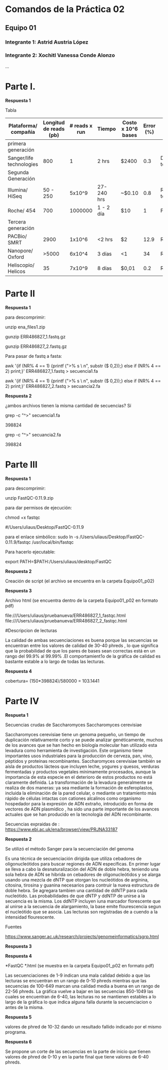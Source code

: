 
# Comandos de la Práctica 02
## Equipo 01 
### Integrante 1: Astrid Austria López
### Integrante 2: Xochitl Vanessa Conde Alonzo 
...

# Parte I. 

**Respuesta 1**

Tabla

| Plataforma/ compañía     | Longitud de reads (pb) | # reads x run   | Tiempo      | Costo x 10^6 bases | Error (%) | Química                 |                                                 |
|--------------------------|------------------------|-----------------|-------------|--------------------|-----------|-------------------------|--------------------------------------------------------------------------------------------------------------------------------------------------------------------
|primera generación        |                        |                 |             |                    |           |                         | 
| Sanger/life technologies | 800                    | 1               | 2 hrs       | $2400              | 0.3       | Dideoxy terminator      |                                   
|Segunda Generación        |                        |                 |             |                    |           |                         |                                 
| Illumina/ HiSeq          | 50 - 250               | 5x10^9          | 27-240 hrs  | ~$0.10             | 0.8       |Revesible terminators    |
| Roche/ 454               | 700                    | 1000000         | 1 - 2 día   | $10                | 1         |Pyrosequencing           |
|Tercera generación        |                        |                 |             |                    |           |                         |
| PACBio/ SMRT             | 2900                   |1x10^6           |<2 hrs       | $2                 | 12.9      |Real-time SMS            | 
| Nanopore/ Oxford         | >5000                  | 6x10^4          | 3 días      | <1                 | 34        |Real-time SMS            |
|Heliscopio/ Helicos       | 35                     | 7x10^9          |8 días       | $0,01              | 0.2       |Real-timw SMS            |

# Parte II

**Respuesta 1**

 para descomprimir:

 unzip ena_files1.zip
 
 gunzip ERR486827_1.fastq.gz

 gunzip ERR486827_2.fastq.gz

Para pasar de fastq a fasta:

 awk '{if (NR% 4 == 1) {printf (">% s \ n", substr ($ 0,2));} else if (NR% 4 == 2) print;}' ERR486827_1.fastq > secuencia1.fa

 awk '{if (NR% 4 == 1) {printf (">% s \ n", substr ($ 0,2));} else if (NR% 4 == 2) print;}' ERR486827_2.fastq > secuancia2.fa

**Respuesta 2** 

 ¿ambos archivos tienen la misma cantidad de secuencias? Sí
  
  grep -c "^>" secuencia1.fa
  
  398824

 grep -c "^>" secuancia2.fa

   398824

# Parte III

**Respuesta 1** 

para descomprimir:

 unzip FastQC-0.11.9.zip

para dar permisos de ejecución:

chmod +x fastqc 

#/Users/uliaus/Desktop/FastQC-0.11.9

 para el enlace simbólico: sudo ln -s /Users/uliaus/Desktop/FastQC-0.11.9/fastqc /usr/local/bin/fastqc

Para hacerlo ejecutable:
 
export PATH=$PATH:/Users/uliaus/desktop/FastQC

**Respuesta 2**

Creación de script (el archivo se encuentra en la carpeta Equipo01_p02)

**Respuesta 3**

Archivo html (se encuentra dentro de la carpeta Equipo01_p02 en formato pdf)

file:///Users/uliaus/pruebanueva/ERR486827_1_fastqc.html
file:///Users/uliaus/pruebanueva/ERR486827_2_fastqc.html

#Descripcion de lecturas 

La calidad de ambas secuenciaciones es buena porque las secuencias se encuentran entre los valores de calidad de 30-40 phreds , lo que significa que la probabilidad 
de que los pares de bases sean correctas está en un rango del 99.9% al 99.99% .El comportamient1o de la gráfica de calidad es bastante estable a lo largo de todas 
las lecturas.


**Respuesta 4**

cobertura= (150*398824)/580000 = 103.1441


# Parte IV

**Respueta 1**

Secuencias crudas de Saccharomyces Saccharomyces cerevisiae

Saccharomyces cerevisiae tiene un genoma pequeño, un tiempo de duplicación relativamente corto y se puede analizar genéticamente, muchos de los avances que se han hecho en 
biología molecular han utilizado esta levadura como herramienta de investigación. 
Este organismo tiene importantes usos industriales para la producción de cerveza, 
pan, vino, péptidos y proteínas recombinantes. Saccharomyces cerevisiae también se aísla de productos lácteos que incluyen leche, yogures y quesos, verduras 
fermentadas y productos vegetales mínimamente procesados, aunque la importancia de esta especie en el deterioro de estos productos no está claramente definida. La 
transformación de la levadura generalmente se realiza de dos maneras: ya sea mediante la formación de esferoplastos, incluida la eliminación de la pared celular, o 
mediante un tratamiento más rápido de células intactas con cationes alcalinos como organismo hospedador para la expresión de ADN extraño, introducido en forma de 
vectores de ADN plasmídico , ha sido una parte importante de los avances actuales que se han producido en la tecnología del ADN recombinante.

 Secuencias expraidas de : https://www.ebi.ac.uk/ena/browser/view/PRJNA33187

**Respuesta 2**

Se utilizó el método Sanger para la secuenciación del genoma

Es una técnica de secuenciación dirigida que utiliza cebadores de oligonucleótidos para buscar regiones de ADN específicas. En primer lugar se lleva a cabo la 
desnaturalización del ADN de doble hebra, teniendo una sola hebra de ADN se hibrida on cebadores de oligonucleótidos y se alarga usando una mezcla de dNTP que 
otorgan los nucleótidos de arginina, citosina, tirosina y guanina necesarios para contruir la nueva estructura de doble hebra. Se agregara tambien una cantidad de ddNTP para cada nucleótido. Las probabilidades de que dNTP y ddNTP de unirse a la secuencia es la misma. Los ddNTP incluyen iuna marcador florescente que al unirse a la secuencia de alargamiento, la base emite flourescencia segun el nucleótido que se asocia. Las lecturas son registradas de a cuendo a la intensidad flourescente. 

Fuentes

https://www.sanger.ac.uk/research/projects/genomeinformatics/sgrp.html

**Respuesta 3**


**Respuesta 4**

*FastQC
*.html (se muestra en la carpeta Equipo01_p02 en formato pdf)

Las secuenciaciones de 1-9 indican una mala calidad debido a que las lecturas se encuentran en un rango de 0-10 phreds mientras que las secuencias de 100-649 marcan 
una calidad media a buena en un rango de 22-56 phreds. La gráfica vuelve a bajar en las secuencias 850-1049 las cuales se encuentran de 6-40, las lecturas no se mantienen 
estables a lo largo de la gráfica lo que indica alguna falla durante la secuenciacion o antes de la misma.

**Respuesta 5**

valores de phred de 10-32 dando un resultado fallido indicado por el mismo programa.

**Respuesta 6** 

Se propone un corte de las secuencias en la parte de inicio que tienen valores de phred de 0-10 y en la parte final que tiene valores de 6-40 phreds. 


